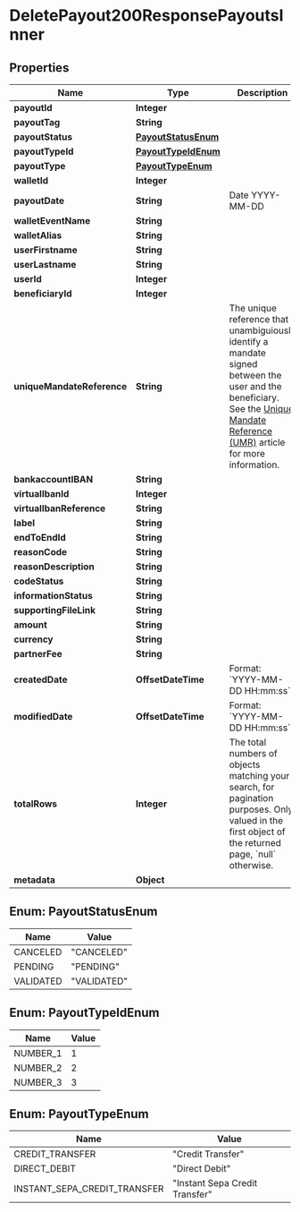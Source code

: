

# DeletePayout200ResponsePayoutsInner


## Properties

| Name | Type | Description | Notes |
|------------ | ------------- | ------------- | -------------|
|**payoutId** | **Integer** |  |  [optional] |
|**payoutTag** | **String** |  |  [optional] |
|**payoutStatus** | [**PayoutStatusEnum**](#PayoutStatusEnum) |  |  [optional] |
|**payoutTypeId** | [**PayoutTypeIdEnum**](#PayoutTypeIdEnum) |  |  [optional] |
|**payoutType** | [**PayoutTypeEnum**](#PayoutTypeEnum) |  |  [optional] |
|**walletId** | **Integer** |  |  [optional] |
|**payoutDate** | **String** | Date YYYY-MM-DD |  [optional] |
|**walletEventName** | **String** |  |  [optional] |
|**walletAlias** | **String** |  |  [optional] |
|**userFirstname** | **String** |  |  [optional] |
|**userLastname** | **String** |  |  [optional] |
|**userId** | **Integer** |  |  [optional] |
|**beneficiaryId** | **Integer** |  |  [optional] |
|**uniqueMandateReference** | **String** | The unique reference that unambiguiously identify a mandate signed between the user and the beneficiary. See the [Unique Mandate Reference (UMR)](/guide/overview/glossary.html#unique-mandate-reference-umr) article for more information. |  [optional] |
|**bankaccountIBAN** | **String** |  |  [optional] |
|**virtualIbanId** | **Integer** |  |  [optional] |
|**virtualIbanReference** | **String** |  |  [optional] |
|**label** | **String** |  |  [optional] |
|**endToEndId** | **String** |  |  [optional] |
|**reasonCode** | **String** |  |  [optional] |
|**reasonDescription** | **String** |  |  [optional] |
|**codeStatus** | **String** |  |  [optional] |
|**informationStatus** | **String** |  |  [optional] |
|**supportingFileLink** | **String** |  |  [optional] |
|**amount** | **String** |  |  [optional] |
|**currency** | **String** |  |  [optional] |
|**partnerFee** | **String** |  |  [optional] |
|**createdDate** | **OffsetDateTime** | Format: &#x60;YYYY-MM-DD HH:mm:ss&#x60;  |  [optional] |
|**modifiedDate** | **OffsetDateTime** | Format: &#x60;YYYY-MM-DD HH:mm:ss&#x60;  |  [optional] |
|**totalRows** | **Integer** | The total numbers of objects matching your search, for pagination purposes. Only valued in the first object of the returned page, &#x60;null&#x60; otherwise.  |  [optional] |
|**metadata** | **Object** |  |  [optional] |



## Enum: PayoutStatusEnum

| Name | Value |
|---- | -----|
| CANCELED | &quot;CANCELED&quot; |
| PENDING | &quot;PENDING&quot; |
| VALIDATED | &quot;VALIDATED&quot; |



## Enum: PayoutTypeIdEnum

| Name | Value |
|---- | -----|
| NUMBER_1 | 1 |
| NUMBER_2 | 2 |
| NUMBER_3 | 3 |



## Enum: PayoutTypeEnum

| Name | Value |
|---- | -----|
| CREDIT_TRANSFER | &quot;Credit Transfer&quot; |
| DIRECT_DEBIT | &quot;Direct Debit&quot; |
| INSTANT_SEPA_CREDIT_TRANSFER | &quot;Instant Sepa Credit Transfer&quot; |



